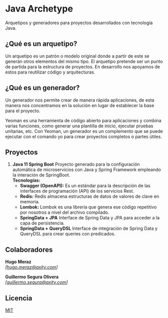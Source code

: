 # Java Archetype
Arquetipos y generadores para proyectos desarrollados con tecnología Java.


## ¿Qué es un arquetipo?
Un arquetipo es un patrón o modelo original donde a partir de este se generán otros elementos del mismo tipo.
El arquetipo pretende ser un punto de partida para la estructura de proyectos. En desarrollo nos apoyamos de estos para reutilizar código y arquitecturas.

## ¿Qué es un generador?
Un generador nos permite crear de manera rápida aplicaciones, de esta manera nos concentramos en la solución en lugar de establecer la base para el proyecto.

Yeoman es una herramienta de código abierto para aplicaciones y combina varias funciones, como generar una plantilla de inicio, ejecutar pruebas unitarias, etc. Con Yeoman, un generador es un complemento que se puede ejecutar con el comando yo para crear proyectos completos o partes útiles.

## Proyectos

1. **Java 11 Spring Boot** Proyecto generado para la configuración automática de microservicios con Java y Spring Framework empleando la interación de SpringBoot.<br>
   **Tecnologías:**
    - **Swagger (OpenAPI):** Es un estándar para la descripción de las interfaces de programación (API) de los servicios Rest.
    - **Redis:** Redis almacena estructuras de datos de valores de clave en memoria.
    - **Lombok:** Lombok es una librería que genera ese código repetitivo por nosotros a nivel del archivo compilado.
    -  **SpringData + JPA** Interface de Spring Data y JPA para acceder a la capa de persistencia.
    -  **SpringData + QueryDSL** Interface de integración de Spring Data y QueryDSL para crear queries con predicados.

## Colaboradores

**Hugo Meraz**  
*[hugo.meraz@axity.com]*  

**Guillermo Segura Olivera**  
*[guillermo.segura@axity.com]*  

## Licencia

[MIT](https://opensource.org/licenses/MIT)
